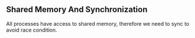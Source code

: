 ## Shared Memory And Synchronization

All processes have access to shared memory, therefore we need to sync to avoid race condition.

